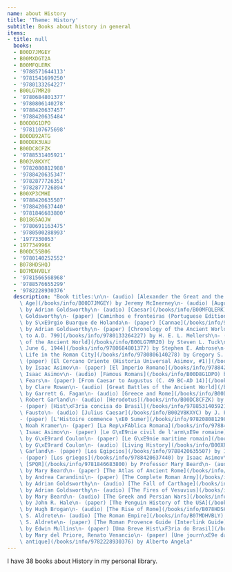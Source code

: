```yaml
---
name: about History
title: 'Theme: History'
subtitle: Books about history in general
items:
- title: null
  books:
  - B00D7JMGEY
  - B00MXDGT2A
  - B00MFQLERK
  - '9788571644113'
  - '9781541699250'
  - '9780133264227'
  - B00LG7MR20
  - '9780684801377'
  - '9780806140278'
  - '9788420637457'
  - '9788420635484'
  - B00D8G1DPO
  - '9781107675698'
  - B00DB92ATG
  - B00DEK3UAU
  - B00DC8CFZK
  - '9788531405921'
  - B002V8KXYC
  - '9782080812988'
  - '9788420635347'
  - '9782877726351'
  - '9782877726894'
  - B00XP3CMHI
  - '9788420635507'
  - '9788420637440'
  - '9781846683800'
  - B01865AOJW
  - '9780691163475'
  - '9780500288993'
  - '1977330053'
  - 197734996X
  - B00DC5SB06
  - '9780140252552'
  - B078HDSHQJ
  - B07MDHVBLY
  - '9781566568968'
  - '9788576655299'
  - '9782228930376'
  description: "Book titles:\n\n- (audio) [Alexander the Great and the Hellenistic\
    \ Age](/books/info/B00D7JMGEY) by Jeremy McInerney\n- (audio) [Augustus](/books/info/B00MXDGT2A)\
    \ by Adrian Goldsworthy\n- (audio) [Caesar](/books/info/B00MFQLERK) by Adrian\
    \ Goldsworthy\n- (paper) [Caminhos e fronteiras (Portuguese Edition)](/books/info/9788571644113)\
    \ by S\xE9rgio Buarque de Holanda\n- (paper) [Cannae](/books/info/9781541699250)\
    \ by Adrian Goldsworthy\n- (paper) [Chronology of the Ancient World, 10,000 B.C.\
    \ to A.D. 799](/books/info/9780133264227) by H. E. L. Mellersh\n- (audio) [Cities\
    \ of the Ancient World](/books/info/B00LG7MR20) by Steven L. Tuck\n- (paper) [D-Day:\
    \ June 6, 1944](/books/info/9780684801377) by Stephen E. Ambrose\n- (paper) [Daily\
    \ Life in the Roman City](/books/info/9780806140278) by Gregory S. Aldrete\n-\
    \ (paper) [El Cercano Oriente (Historia Universal Asimov, #1)](/books/info/9788420637457)\
    \ by Isaac Asimov\n- (paper) [El Imperio Romano](/books/info/9788420635484) by\
    \ Isaac Asimov\n- (audio) [Famous Romans](/books/info/B00D8G1DPO) by J. Rufus\
    \ Fears\n- (paper) [From Caesar to Augustus (C. 49 BC-AD 14)](/books/info/9781107675698)\
    \ by Clare Rowan\n- (audio) [Great Battles of the Ancient World](/books/info/B00DB92ATG)\
    \ by Garrett G. Fagan\n- (audio) [Greece and Rome](/books/info/B00DEK3UAU) by\
    \ Robert Garland\n- (audio) [Herodotus](/books/info/B00DC8CFZK) by Elizabeth Vandiver\n\
    - (paper) [Hist\xF3ria concisa do Brasil](/books/info/9788531405921) by Boris\
    \ Fausto\n- (audio) [Julius Caesar](/books/info/B002V8KXYC) by J. F. C. Fuller\n\
    - (paper) [L'Histoire commence \xE0 Sumer](/books/info/9782080812988) by Samuel\
    \ Noah Kramer\n- (paper) [La Rep\xFAblica Romana](/books/info/9788420635347) by\
    \ Isaac Asimov\n- (paper) [Le G\xE9nie civil de l'arm\xE9e romaine](/books/info/9782877726351)\
    \ by G\xE9rard Coulon\n- (paper) [Le G\xE9nie maritime romain](/books/info/9782877726894)\
    \ by G\xE9rard Coulon\n- (audio) [Living History](/books/info/B00XP3CMHI) by Robert\
    \ Garland\n- (paper) [Los Egipcios](/books/info/9788420635507) by Isaac Asimov\n\
    - (paper) [Los griegos](/books/info/9788420637440) by Isaac Asimov\n- (paper)\
    \ [SPQR](/books/info/9781846683800) by Professor Mary Beard\n- (audio) [SPQR](/books/info/B01865AOJW)\
    \ by Mary Beard\n- (paper) [The Atlas of Ancient Rome](/books/info/9780691163475)\
    \ by Andrea Carandini\n- (paper) [The Complete Roman Army](/books/info/9780500288993)\
    \ by Adrian Goldsworthy\n- (audio) [The Fall of Carthage](/books/info/1977330053)\
    \ by Adrian Goldsworthy\n- (audio) [The Fires of Vesuvius](/books/info/197734996X)\
    \ by Mary Beard\n- (audio) [The Greek and Persian Wars](/books/info/B00DC5SB06)\
    \ by John R. Hale\n- (paper) [The Penguin History of the USA](/books/info/9780140252552)\
    \ by Hugh Brogan\n- (audio) [The Rise of Rome](/books/info/B078HDSHQJ) by Gregory\
    \ S. Aldrete\n- (audio) [The Roman Empire](/books/info/B07MDHVBLY) by Gregory\
    \ S. Aldrete\n- (paper) [The Roman Provence Guide (Interlink Guide)](/books/info/9781566568968)\
    \ by Edwin Mullins\n- (paper) [Uma Breve Hist\xF3ria do Brasil](/books/info/9788576655299)\
    \ by Mary del Priore, Renato Venancio\n- (paper) [Une journ\xE9e dans la Rome\
    \ antique](/books/info/9782228930376) by Alberto Angela"
---
```

I have 38 books about History in my personal library.

